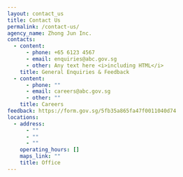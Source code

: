 ```yaml
---
layout: contact_us
title: Contact Us
permalink: /contact-us/
agency_name: Zhong Jun Inc.
contacts:
  - content:
      - phone: +65 6123 4567
      - email: enquiries@abc.gov.sg
      - other: Any text here <i>including HTML</i>
    title: General Enquiries & Feedback
  - content:
      - phone: ""
      - email: careers@abc.gov.sg
      - other: ""
    title: Careers
feedback: https://form.gov.sg/5fb35a865fa47f0011040d74
locations:
  - address:
      - ""
      - ""
      - ""
    operating_hours: []
    maps_link: ""
    title: Office
---
```

